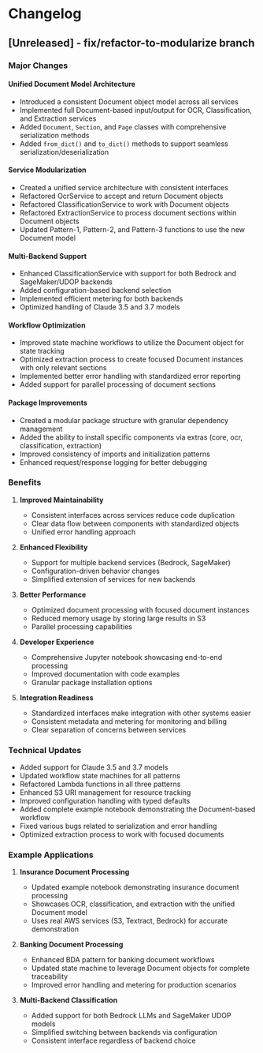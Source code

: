 # Changelog

## [Unreleased] - fix/refactor-to-modularize branch

### Major Changes

#### Unified Document Model Architecture
- Introduced a consistent Document object model across all services
- Implemented full Document-based input/output for OCR, Classification, and Extraction services
- Added `Document`, `Section`, and `Page` classes with comprehensive serialization methods
- Added `from_dict()` and `to_dict()` methods to support seamless serialization/deserialization

#### Service Modularization
- Created a unified service architecture with consistent interfaces
- Refactored OcrService to accept and return Document objects
- Refactored ClassificationService to work with Document objects
- Refactored ExtractionService to process document sections within Document objects
- Updated Pattern-1, Pattern-2, and Pattern-3 functions to use the new Document model

#### Multi-Backend Support
- Enhanced ClassificationService with support for both Bedrock and SageMaker/UDOP backends
- Added configuration-based backend selection
- Implemented efficient metering for both backends
- Optimized handling of Claude 3.5 and 3.7 models

#### Workflow Optimization
- Improved state machine workflows to utilize the Document object for state tracking
- Optimized extraction process to create focused Document instances with only relevant sections
- Implemented better error handling with standardized error reporting
- Added support for parallel processing of document sections

#### Package Improvements
- Created a modular package structure with granular dependency management
- Added the ability to install specific components via extras (core, ocr, classification, extraction)
- Improved consistency of imports and initialization patterns
- Enhanced request/response logging for better debugging

### Benefits

1. **Improved Maintainability**
   - Consistent interfaces across services reduce code duplication
   - Clear data flow between components with standardized objects
   - Unified error handling approach

2. **Enhanced Flexibility**
   - Support for multiple backend services (Bedrock, SageMaker)
   - Configuration-driven behavior changes
   - Simplified extension of services for new backends

3. **Better Performance**
   - Optimized document processing with focused document instances
   - Reduced memory usage by storing large results in S3
   - Parallel processing capabilities

4. **Developer Experience**
   - Comprehensive Jupyter notebook showcasing end-to-end processing
   - Improved documentation with code examples
   - Granular package installation options

5. **Integration Readiness**
   - Standardized interfaces make integration with other systems easier
   - Consistent metadata and metering for monitoring and billing
   - Clear separation of concerns between services

### Technical Updates

- Added support for Claude 3.5 and 3.7 models
- Updated workflow state machines for all patterns
- Refactored Lambda functions in all three patterns
- Enhanced S3 URI management for resource tracking
- Improved configuration handling with typed defaults
- Added complete example notebook demonstrating the Document-based workflow
- Fixed various bugs related to serialization and error handling
- Optimized extraction process to work with focused documents

### Example Applications

1. **Insurance Document Processing**
   - Updated example notebook demonstrating insurance document processing
   - Showcases OCR, classification, and extraction with the unified Document model
   - Uses real AWS services (S3, Textract, Bedrock) for accurate demonstration

2. **Banking Document Processing**
   - Enhanced BDA pattern for banking document workflows
   - Updated state machine to leverage Document objects for complete traceability
   - Improved error handling and metering for production scenarios

3. **Multi-Backend Classification**
   - Added support for both Bedrock LLMs and SageMaker UDOP models
   - Simplified switching between backends via configuration
   - Consistent interface regardless of backend choice
